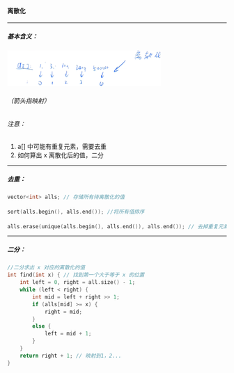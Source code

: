 #### 离散化

-----------

##### 基本含义：

<img src="https://raw.githubusercontent.com/DaoZuQieXing/Learn/main/img/算法基础课/算法基础课第一讲：基础算法/离散化.png" alt="system call" style="max-width: 70%">

###### （箭头指映射）

###### 注意：

1. a[] 中可能有重复元素，需要去重
2. 如何算出 x 离散化后的值，二分

---------------

##### 去重：

```c++
vector<int> alls; // 存储所有待离散化的值

sort(alls.begin(), alls.end()); //将所有值排序

alls.erase(unique(alls.begin(), alls.end()), alls.end()); // 去掉重复元素
```

----------

##### 二分：

```c++
//二分求出 x 对应的离散化的值
int find(int x) { // 找到第一个大于等于 x 的位置
    int left = 0, right = all.size() - 1;
    while (left < right) {
        int mid = left + right >> 1;
        if (alls[mid] >= x) {
            right = mid;
        }
        else {
            left = mid + 1;
        }
    }
    return right + 1; // 映射到1，2...
}
```

